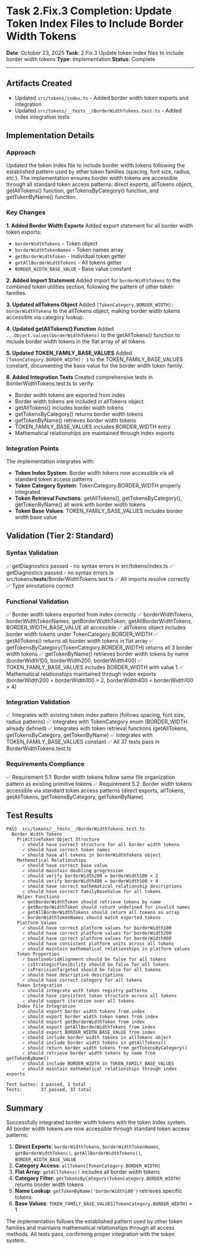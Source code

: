 # Task 2.Fix.3 Completion: Update Token Index Files to Include Border Width Tokens

**Date**: October 23, 2025
**Task**: 2.Fix.3 Update token index files to include border width tokens
**Type**: Implementation
**Status**: Complete

---

## Artifacts Created

- Updated `src/tokens/index.ts` - Added border width token exports and integration
- Updated `src/tokens/__tests__/BorderWidthTokens.test.ts` - Added index integration tests

## Implementation Details

### Approach

Updated the token index file to include border width tokens following the established pattern used by other token families (spacing, font size, radius, etc.). The implementation ensures border width tokens are accessible through all standard token access patterns: direct exports, allTokens object, getAllTokens() function, getTokensByCategory() function, and getTokenByName() function.

### Key Changes

**1. Added Border Width Exports**
Added export statement for all border width token exports:
- `borderWidthTokens` - Token object
- `borderWidthTokenNames` - Token names array
- `getBorderWidthToken` - Individual token getter
- `getAllBorderWidthTokens` - All tokens getter
- `BORDER_WIDTH_BASE_VALUE` - Base value constant

**2. Added Import Statement**
Added import for `borderWidthTokens` to the combined token utilities section, following the pattern of other token families.

**3. Updated allTokens Object**
Added `[TokenCategory.BORDER_WIDTH]: borderWidthTokens` to the allTokens object, making border width tokens accessible via category lookup.

**4. Updated getAllTokens() Function**
Added `...Object.values(borderWidthTokens)` to the getAllTokens() function to include border width tokens in the flat array of all tokens.

**5. Updated TOKEN_FAMILY_BASE_VALUES**
Added `[TokenCategory.BORDER_WIDTH]: 1` to the TOKEN_FAMILY_BASE_VALUES constant, documenting the base value for the border width token family.

**6. Added Integration Tests**
Created comprehensive tests in BorderWidthTokens.test.ts to verify:
- Border width tokens are exported from index
- Border width tokens are included in allTokens object
- getAllTokens() includes border width tokens
- getTokensByCategory() returns border width tokens
- getTokenByName() retrieves border width tokens
- TOKEN_FAMILY_BASE_VALUES includes BORDER_WIDTH entry
- Mathematical relationships are maintained through index exports

### Integration Points

The implementation integrates with:
- **Token Index System**: Border width tokens now accessible via all standard token access patterns
- **Token Category System**: TokenCategory.BORDER_WIDTH properly integrated
- **Token Retrieval Functions**: getAllTokens(), getTokensByCategory(), getTokenByName() all work with border width tokens
- **Token Base Values**: TOKEN_FAMILY_BASE_VALUES includes border width base value

## Validation (Tier 2: Standard)

### Syntax Validation
✅ getDiagnostics passed - no syntax errors in src/tokens/index.ts
✅ getDiagnostics passed - no syntax errors in src/tokens/__tests__/BorderWidthTokens.test.ts
✅ All imports resolve correctly
✅ Type annotations correct

### Functional Validation
✅ Border width tokens exported from index correctly
✅ borderWidthTokens, borderWidthTokenNames, getBorderWidthToken, getAllBorderWidthTokens, BORDER_WIDTH_BASE_VALUE all accessible
✅ allTokens object includes border width tokens under TokenCategory.BORDER_WIDTH
✅ getAllTokens() returns all border width tokens in flat array
✅ getTokensByCategory(TokenCategory.BORDER_WIDTH) returns all 3 border width tokens
✅ getTokenByName() retrieves border width tokens by name (borderWidth100, borderWidth200, borderWidth400)
✅ TOKEN_FAMILY_BASE_VALUES includes BORDER_WIDTH with value 1
✅ Mathematical relationships maintained through index exports (borderWidth200 = borderWidth100 × 2, borderWidth400 = borderWidth100 × 4)

### Integration Validation
✅ Integrates with existing token index pattern (follows spacing, font size, radius patterns)
✅ Integrates with TokenCategory enum (BORDER_WIDTH already defined)
✅ Integrates with token retrieval functions (getAllTokens, getTokensByCategory, getTokenByName)
✅ Integrates with TOKEN_FAMILY_BASE_VALUES constant
✅ All 37 tests pass in BorderWidthTokens.test.ts

### Requirements Compliance
✅ Requirement 5.1: Border width tokens follow same file organization pattern as existing primitive tokens
✅ Requirement 5.2: Border width tokens accessible via standard token access patterns (direct exports, allTokens, getAllTokens, getTokensByCategory, getTokenByName)

## Test Results

```
PASS  src/tokens/__tests__/BorderWidthTokens.test.ts
  Border Width Tokens
    PrimitiveToken Object Structure
      ✓ should have correct structure for all border width tokens
      ✓ should have correct token names
      ✓ should have all tokens in borderWidthTokens object
    Mathematical Relationships
      ✓ should have correct base value
      ✓ should maintain doubling progression
      ✓ should verify borderWidth200 = borderWidth100 × 2
      ✓ should verify borderWidth400 = borderWidth100 × 4
      ✓ should have correct mathematical relationship descriptions
      ✓ should have correct familyBaseValue for all tokens
    Helper Functions
      ✓ getBorderWidthToken should retrieve tokens by name
      ✓ getBorderWidthToken should return undefined for invalid names
      ✓ getAllBorderWidthTokens should return all tokens as array
      ✓ borderWidthTokenNames should match exported tokens
    Platform Values
      ✓ should have correct platform values for borderWidth100
      ✓ should have correct platform values for borderWidth200
      ✓ should have correct platform values for borderWidth400
      ✓ should have consistent platform units across all tokens
      ✓ should maintain mathematical relationships in platform values
    Token Properties
      ✓ baselineGridAlignment should be false for all tokens
      ✓ isStrategicFlexibility should be false for all tokens
      ✓ isPrecisionTargeted should be false for all tokens
      ✓ should have descriptive descriptions
      ✓ should have correct category for all tokens
    Token Integration
      ✓ should integrate with token registry patterns
      ✓ should have consistent token structure across all tokens
      ✓ should support iteration over all tokens
    Index File Integration
      ✓ should export border width tokens from index
      ✓ should export border width token names from index
      ✓ should export getBorderWidthToken from index
      ✓ should export getAllBorderWidthTokens from index
      ✓ should export BORDER_WIDTH_BASE_VALUE from index
      ✓ should include border width tokens in allTokens object
      ✓ should include border width tokens in getAllTokens()
      ✓ should return border width tokens from getTokensByCategory()
      ✓ should retrieve border width tokens by name from getTokenByName()
      ✓ should include BORDER_WIDTH in TOKEN_FAMILY_BASE_VALUES
      ✓ should maintain mathematical relationships through index exports

Test Suites: 1 passed, 1 total
Tests:       37 passed, 37 total
```

## Summary

Successfully integrated border width tokens with the token index system. All border width tokens are now accessible through standard token access patterns:

1. **Direct Exports**: `borderWidthTokens`, `borderWidthTokenNames`, `getBorderWidthToken()`, `getAllBorderWidthTokens()`, `BORDER_WIDTH_BASE_VALUE`
2. **Category Access**: `allTokens[TokenCategory.BORDER_WIDTH]`
3. **Flat Array**: `getAllTokens()` includes all border width tokens
4. **Category Filter**: `getTokensByCategory(TokenCategory.BORDER_WIDTH)` returns border width tokens
5. **Name Lookup**: `getTokenByName('borderWidth100')` retrieves specific tokens
6. **Base Values**: `TOKEN_FAMILY_BASE_VALUES[TokenCategory.BORDER_WIDTH]` = 1

The implementation follows the established pattern used by other token families and maintains mathematical relationships through all access methods. All tests pass, confirming proper integration with the token system.
